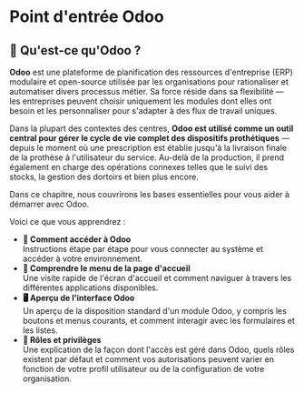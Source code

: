# Point d'entrée Odoo

## 🧩 Qu'est-ce qu'Odoo ?

**Odoo** est une plateforme de planification des ressources d'entreprise (ERP) modulaire et open-source utilisée par les organisations pour rationaliser et automatiser divers processus métier. Sa force réside dans sa flexibilité — les entreprises peuvent choisir uniquement les modules dont elles ont besoin et les personnaliser pour s'adapter à des flux de travail uniques.

Dans la plupart des contextes des centres, **Odoo est utilisé comme un outil central pour gérer le cycle de vie complet des dispositifs prothétiques** — depuis le moment où une prescription est établie jusqu'à la livraison finale de la prothèse à l'utilisateur du service. Au-delà de la production, il prend également en charge des opérations connexes telles que le suivi des stocks, la gestion des dortoirs et bien plus encore.

Dans ce chapitre, nous couvrirons les bases essentielles pour vous aider à démarrer avec Odoo.

Voici ce que vous apprendrez :

* **🔑 Comment accéder à Odoo**\
  Instructions étape par étape pour vous connecter au système et accéder à votre environnement.
* **📂 Comprendre le menu de la page d'accueil**\
  Une visite rapide de l'écran d'accueil et comment naviguer à travers les différentes applications disponibles.
* **🖥️ Aperçu de l'interface Odoo**\
  Un aperçu de la disposition standard d'un module Odoo, y compris les boutons et menus courants, et comment interagir avec les formulaires et les listes.
* **👤 Rôles et privilèges**\
  Une explication de la façon dont l'accès est géré dans Odoo, quels rôles existent par défaut et comment vos autorisations peuvent varier en fonction de votre profil utilisateur ou de la configuration de votre organisation.

